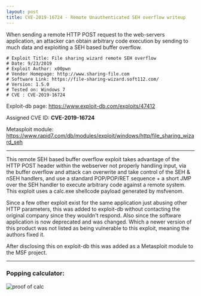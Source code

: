 ```yaml
---
layout: post
title: CVE-2019-16724 - Remote Unauthenticated SEH overflow writeup
---
```


When sending a remote HTTP POST request to the web-servers application, an attacker can obtain arbitrary code execution by
sending to much data and exploiting a SEH based buffer overflow.

```
# Exploit Title: File sharing wizard remote SEH overflow
# Date: 9/23/2019
# Exploit Author: x00pwn
# Vendor Homepage: http://www.sharing-file.com
# Software Link: https://file-sharing-wizard.soft112.com/
# Version: 1.5.0	
# Tested on: Windows 7
# CVE : CVE-2019-16724
```

Exploit-db page: https://www.exploit-db.com/exploits/47412

Assigned CVE ID: **CVE-2019-16724**

Metasploit module: https://www.rapid7.com/db/modules/exploit/windows/http/file_sharing_wizard_seh

----

This remote SEH based buffer overflow exploit takes advantage of the HTTP POST header within the webserver not properly handling input, via the buffer overflow and attack can overwrite and take control of the SEH & nSEH handlers, and use a standard POP/POP/RET sequence + a short JMP over the SEH handler to execute arbitrary code against a remote system. This exploit uses a calc.exe shellcode payload generated by msfvenom.

Since a few other exploit exist for the same application just abusing other HTTP parameters, this was added to exploit-db without contacting the original company since they wouldn't respond. Also since the software application is now deprecated and was changed. Which a newer version of this product was not listed as being vulnerable to this exploit, meaning the authors fixed it.

After disclosing this on exploit-db this was added as a Metasploit module to the MSF project.

----

### Popping calculator:

![proof of calc](https://raw.githubusercontent.com/FULLSHADE/Windows-Exploit-Development-Practice/master/CVE-writeups/CVE-2019-16724/proof-calc.png)
